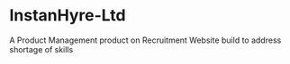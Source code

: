 # InstanHyre-Ltd
A Product Management product on Recruitment Website build to address shortage of skills 
